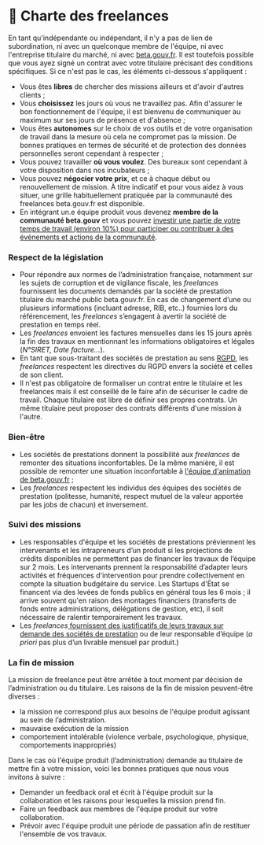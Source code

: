 # 📜 Charte des freelances

En tant qu'indépendante ou indépendant, il n'y a pas de lien de subordination, ni avec un quelconque membre de l'équipe, ni avec l'entreprise titulaire du marché, ni avec [beta.gouv.fr](http://beta.gouv.fr). Il est toutefois possible que vous ayez signé un contrat avec votre titulaire précisant des conditions spécifiques. Si ce n'est pas le cas, les éléments ci-dessous s'appliquent :&#x20;

* Vous êtes **libres** de chercher des missions ailleurs et d'avoir d'autres clients ;
* Vous **choisissez** les jours où vous ne travaillez pas. Afin d'assurer le bon fonctionnement de l'équipe, il est bienvenu de communiquer au maximum sur ses jours de présence et d'absence ;
* Vous êtes **autonomes** sur le choix de vos outils et de votre organisation de travail dans la mesure où cela ne compromet pas la mission. De bonnes pratiques en termes de sécurité et de protection des données personnelles seront cependant à respecter ;
* Vous pouvez travailler **où vous voulez**. Des bureaux sont cependant à votre disposition dans nos incubateurs ;
* Vous pouvez **négocier votre prix**, et ce à chaque début ou renouvellement de mission. À titre indicatif et pour vous aidez à vous situer, une grille habituellement pratiquée par la communauté des freelances beta.gouv.fr est disponible.
* En intégrant un.e équipe produit vous devenez **membre de la communauté beta.gouv** et vous pouvez [investir une partie de votre temps de travail (environ 10%) pour participer ou contribuer à des événements et actions de la communauté](https://doc.incubateur.net/communaute/travailler-a-beta-gouv/actions-transverses).

### Respect de la législation

* Pour répondre aux normes de l’administration française, notamment sur les sujets de corruption et de vigilance fiscale, les _freelances_ fournissent les documents demandés par la société de prestation titulaire du marché public beta.gouv.fr. En cas de changement d’une ou plusieurs informations (incluant adresse, RIB, etc..) fournies lors du référencement, les _freelances_ s’engagent à avertir la société de prestation en temps réel.
* Les _freelances_ envoient les factures mensuelles dans les 15 jours après la fin des travaux en mentionnant les informations obligatoires et légales (_N°SIRET, Date facture..._).
* En tant que sous-traitant des sociétés de prestation au sens [RGPD](../../../../gerer-sa-startup-detat-ou-de-territoires-au-quotidien/je-securise-mon-produit/guide-rgpd-et-securite.md), les _freelances_ respectent les directives du RGPD envers la société et celles de son client.
* Il n'est pas obligatoire de formaliser un contrat entre le titulaire et les freelances mais il est conseillé de le faire afin de sécuriser le cadre de travail. Chaque titulaire est libre de définir ses propres contrats. Un même titulaire peut proposer des contrats différents d'une mission à l'autre.

### Bien-être

* Les sociétés de prestations donnent la possibilité aux _freelances_ de remonter des situations inconfortables. De la même manière, il est possible de remonter une situation inconfortable à [l'équipe d'animation de beta.gouv.fr](../../../../decouvrir-les-guides-des-autres-incubateurs/incubateur-de-la-dinum/lequipe-danimation-beta.gouv.fr.md) ;
* Les _freelances_ respectent les individus des équipes des sociétés de prestation (politesse, humanité, respect mutuel de la valeur apportée par les jobs de chacun) et inversement.

### Suivi des missions

* Les responsables d'équipe et les sociétés de prestations préviennent les intervenants et les intrapreneurs d’un produit si les projections de crédits disponibles ne permettent pas de financer les travaux de l’équipe sur 2 mois. Les intervenants prennent la responsabilité d’adapter leurs activités et fréquences d'intervention pour prendre collectivement en compte la situation budgétaire du service. Les Startups d'État se financent via des levées de fonds publics en général tous les 6 mois ; il arrive souvent qu'en raison des montages financiers (transferts de fonds entre administrations, délégations de gestion, etc), il soit nécessaire de ralentir temporairement les travaux.
* Les _freelances_[ fournissent des justificatifs de leurs travaux sur demande des sociétés de prestation](../../../../gerer-sa-startup-detat-ou-de-territoires-au-quotidien/decouvrir-les-differents-metiers-dune-startup-detat/obtenir-une-prestation/la-facturation-de-a-a-z/) ou de leur responsable d’équipe (_a priori_ pas plus d’un livrable mensuel par produit.)

### La fin de mission

La mission de freelance peut être arrêtée à tout moment par décision de l’administration ou du titulaire. Les raisons de la fin de mission peuvent-être diverses :&#x20;

* la mission ne correspond plus aux besoins de l'équipe produit agissant au sein de l’administration.
* mauvaise exécution de la mission
* comportement intolérable (violence verbale, psychologique, physique, comportements inappropriés)

Dans le cas où l'équipe produit (l’administration) demande au titulaire de mettre fin à votre mission, voici les bonnes pratiques que nous vous invitons à suivre :&#x20;

* Demander un feedback oral et écrit à l'équipe produit sur la collaboration et les raisons pour lesquelles la mission prend fin.&#x20;
* Faire un feedback aux membres de l'équipe produit sur votre collaboration.
* Prévoir avec l'équipe produit une période de passation afin de restituer l'ensemble de vos travaux. &#x20;

